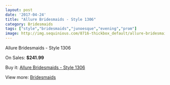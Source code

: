 ```yaml
---
layout: post
date: '2017-04-24'
title: "Allure Bridesmaids - Style 1306"
category: Bridesmaids
tags: ["style","bridesmaids","junoesque","evening","prom"]
image: http://img.sequinious.com/8716-thickbox_default/allure-bridesmaids-style-1306.jpg
---
```

Allure Bridesmaids - Style 1306

On Sales: **$241.99**
<a href="https://www.sequinious.com/bridesmaids/3722-allure-bridesmaids-style-1306.html"><amp-img layout="responsive" width="600" height="600" src="//img.sequinious.com/8716-thickbox_default/allure-bridesmaids-style-1306.jpg" alt="Allure Bridesmaids - Style 1306 0" /></a>
<a href="https://www.sequinious.com/bridesmaids/3722-allure-bridesmaids-style-1306.html"><amp-img layout="responsive" width="600" height="600" src="//img.sequinious.com/8717-thickbox_default/allure-bridesmaids-style-1306.jpg" alt="Allure Bridesmaids - Style 1306 1" /></a>

Buy it: [Allure Bridesmaids - Style 1306](https://www.sequinious.com/bridesmaids/3722-allure-bridesmaids-style-1306.html "Allure Bridesmaids - Style 1306")

View more: [Bridesmaids](https://www.sequinious.com/3-bridesmaids "Bridesmaids")